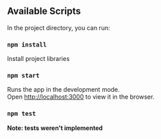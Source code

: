## Available Scripts

In the project directory, you can run:

### `npm install`

Install project libraries
### `npm start`

Runs the app in the development mode.\
Open [http://localhost:3000](http://localhost:3000) to view it in the browser.
### `npm test`

**Note: tests weren't implemented**
